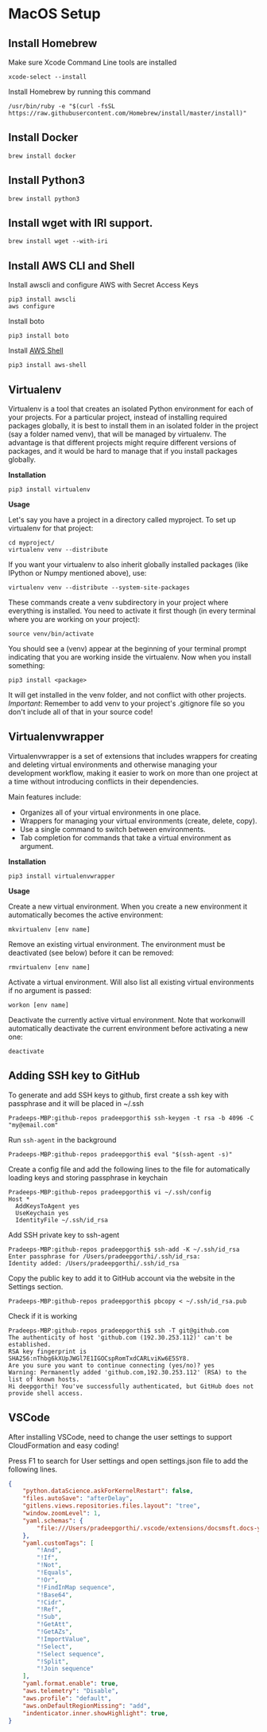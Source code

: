 # MacOS Setup

## Install Homebrew

Make sure Xcode Command Line tools are installed
```
xcode-select --install
```

Install Homebrew by running this command
```
/usr/bin/ruby -e "$(curl -fsSL https://raw.githubusercontent.com/Homebrew/install/master/install)"
```

## Install Docker

```
brew install docker
```


## Install Python3
```
brew install python3
```


## Install wget with IRI support.
```
brew install wget --with-iri
```


## Install AWS CLI and Shell

Install awscli and configure AWS with Secret Access Keys
```
pip3 install awscli
aws configure
```

Install boto
```
pip3 install boto
```

Install [AWS Shell](https://github.com/awslabs/aws-shell)
```
pip3 install aws-shell
```


## Virtualenv
Virtualenv is a tool that creates an isolated Python environment for each of your projects. For a particular project, instead of installing required packages globally, it is best to install them in an isolated folder in the project (say a folder named venv), that will be managed by virtualenv. The advantage is that different projects might require different versions of packages, and it would be hard to manage that if you install packages globally.

**Installation**
```
pip3 install virtualenv
```

**Usage**

Let's say you have a project in a directory called myproject. To set up virtualenv for that project:
```
cd myproject/
virtualenv venv --distribute
```
If you want your virtualenv to also inherit globally installed packages (like IPython or Numpy mentioned above), use:
```
virtualenv venv --distribute --system-site-packages
```
These commands create a venv subdirectory in your project where everything is installed. You need to activate it first though (in every terminal where you are working on your project):
```
source venv/bin/activate
```
You should see a (venv) appear at the beginning of your terminal prompt indicating that you are working inside the virtualenv. Now when you install something:
```
pip3 install <package>
```
It will get installed in the venv folder, and not conflict with other projects.
*Important*: Remember to add venv to your project's .gitignore file so you don't include all of that in your source code!

## Virtualenvwrapper
Virtualenvwrapper is a set of extensions that includes wrappers for creating and deleting virtual environments and otherwise managing your development workflow, making it easier to work on more than one project at a time without introducing conflicts in their dependencies.

Main features include:

- Organizes all of your virtual environments in one place.
- Wrappers for managing your virtual environments (create, delete, copy).
- Use a single command to switch between environments.
- Tab completion for commands that take a virtual environment as argument.

**Installation**
```
pip3 install virtualenvwrapper
```

**Usage**

Create a new virtual environment. When you create a new environment it automatically becomes the active environment:
```
mkvirtualenv [env name]
```
Remove an existing virtual environment. The environment must be deactivated (see below) before it can be removed:
```
rmvirtualenv [env name]
```
Activate a virtual environment. Will also list all existing virtual environments if no argument is passed:
```
workon [env name]
```
Deactivate the currently active virtual environment. Note that workonwill automatically deactivate the current environment before activating a new one:
```
deactivate
```


## Adding SSH key to GitHub 

To generate and add SSH keys to github, first create a ssh key with passphrase and it will be placed in ~/.ssh 
```
Pradeeps-MBP:github-repos pradeepgorthi$ ssh-keygen -t rsa -b 4096 -C "my@email.com"
```

Run `ssh-agent` in the background
``` 
Pradeeps-MBP:github-repos pradeepgorthi$ eval "$(ssh-agent -s)"
```

Create a config file and add the following lines to the file for automatically loading keys and storing passphrase in keychain
```
Pradeeps-MBP:github-repos pradeepgorthi$ vi ~/.ssh/config
Host *
  AddKeysToAgent yes
  UseKeychain yes
  IdentityFile ~/.ssh/id_rsa
```

Add SSH private key to ssh-agent
```
Pradeeps-MBP:github-repos pradeepgorthi$ ssh-add -K ~/.ssh/id_rsa
Enter passphrase for /Users/pradeepgorthi/.ssh/id_rsa:
Identity added: /Users/pradeepgorthi/.ssh/id_rsa
```

Copy the public key to add it to GitHub account via the website in the Settings section. 
```
Pradeeps-MBP:github-repos pradeepgorthi$ pbcopy < ~/.ssh/id_rsa.pub
```

Check if it is working
```
Pradeeps-MBP:github-repos pradeepgorthi$ ssh -T git@github.com
The authenticity of host 'github.com (192.30.253.112)' can't be established.
RSA key fingerprint is SHA256:nThbg6kXUpJWGl7E1IGOCspRomTxdCARLviKw6E5SY8.
Are you sure you want to continue connecting (yes/no)? yes
Warning: Permanently added 'github.com,192.30.253.112' (RSA) to the list of known hosts.
Hi deepgorthi! You've successfully authenticated, but GitHub does not provide shell access.
```


## VSCode

After installing VSCode, need to change the user settings to support CloudFormation and easy coding!

Press F1 to search for User settings and open settings.json file to add the following lines. 

```json
{
    "python.dataScience.askForKernelRestart": false,
    "files.autoSave": "afterDelay",
    "gitlens.views.repositories.files.layout": "tree",
    "window.zoomLevel": 1,
    "yaml.schemas": {
        "file:///Users/pradeepgorthi/.vscode/extensions/docsmsft.docs-yaml-0.2.3/schemas/toc.schema.json": "/toc\\.yml/i"
    },
    "yaml.customTags": [
        "!And",
        "!If",
        "!Not",
        "!Equals",
        "!Or",
        "!FindInMap sequence",
        "!Base64",
        "!Cidr",
        "!Ref",
        "!Sub",
        "!GetAtt",
        "!GetAZs",
        "!ImportValue",
        "!Select",
        "!Select sequence",
        "!Split",
        "!Join sequence"
    ],
    "yaml.format.enable": true,
    "aws.telemetry": "Disable",
    "aws.profile": "default",
    "aws.onDefaultRegionMissing": "add",
    "indenticator.inner.showHighlight": true,
}
```